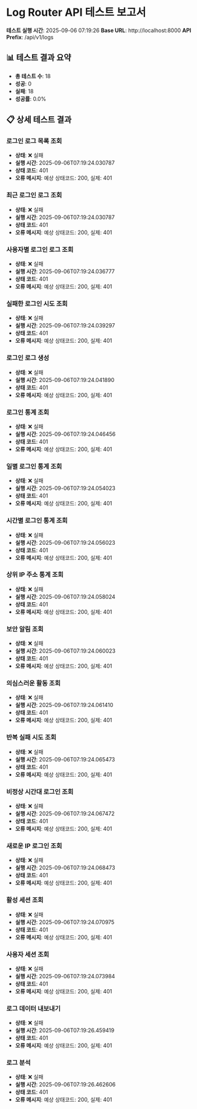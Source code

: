 # Log Router API 테스트 보고서

**테스트 실행 시간**: 2025-09-06 07:19:26
**Base URL**: http://localhost:8000
**API Prefix**: /api/v1/logs

## 📊 테스트 결과 요약

- **총 테스트 수**: 18
- **성공**: 0
- **실패**: 18
- **성공률**: 0.0%

## 📋 상세 테스트 결과

### 로그인 로그 목록 조회
- **상태**: ❌ 실패
- **실행 시간**: 2025-09-06T07:19:24.030787
- **상태 코드**: 401
- **오류 메시지**: 예상 상태코드: 200, 실제: 401

### 최근 로그인 로그 조회
- **상태**: ❌ 실패
- **실행 시간**: 2025-09-06T07:19:24.030787
- **상태 코드**: 401
- **오류 메시지**: 예상 상태코드: 200, 실제: 401

### 사용자별 로그인 로그 조회
- **상태**: ❌ 실패
- **실행 시간**: 2025-09-06T07:19:24.036777
- **상태 코드**: 401
- **오류 메시지**: 예상 상태코드: 200, 실제: 401

### 실패한 로그인 시도 조회
- **상태**: ❌ 실패
- **실행 시간**: 2025-09-06T07:19:24.039297
- **상태 코드**: 401
- **오류 메시지**: 예상 상태코드: 200, 실제: 401

### 로그인 로그 생성
- **상태**: ❌ 실패
- **실행 시간**: 2025-09-06T07:19:24.041890
- **상태 코드**: 401
- **오류 메시지**: 예상 상태코드: 200, 실제: 401

### 로그인 통계 조회
- **상태**: ❌ 실패
- **실행 시간**: 2025-09-06T07:19:24.046456
- **상태 코드**: 401
- **오류 메시지**: 예상 상태코드: 200, 실제: 401

### 일별 로그인 통계 조회
- **상태**: ❌ 실패
- **실행 시간**: 2025-09-06T07:19:24.054023
- **상태 코드**: 401
- **오류 메시지**: 예상 상태코드: 200, 실제: 401

### 시간별 로그인 통계 조회
- **상태**: ❌ 실패
- **실행 시간**: 2025-09-06T07:19:24.056023
- **상태 코드**: 401
- **오류 메시지**: 예상 상태코드: 200, 실제: 401

### 상위 IP 주소 통계 조회
- **상태**: ❌ 실패
- **실행 시간**: 2025-09-06T07:19:24.058024
- **상태 코드**: 401
- **오류 메시지**: 예상 상태코드: 200, 실제: 401

### 보안 알림 조회
- **상태**: ❌ 실패
- **실행 시간**: 2025-09-06T07:19:24.060023
- **상태 코드**: 401
- **오류 메시지**: 예상 상태코드: 200, 실제: 401

### 의심스러운 활동 조회
- **상태**: ❌ 실패
- **실행 시간**: 2025-09-06T07:19:24.061410
- **상태 코드**: 401
- **오류 메시지**: 예상 상태코드: 200, 실제: 401

### 반복 실패 시도 조회
- **상태**: ❌ 실패
- **실행 시간**: 2025-09-06T07:19:24.065473
- **상태 코드**: 401
- **오류 메시지**: 예상 상태코드: 200, 실제: 401

### 비정상 시간대 로그인 조회
- **상태**: ❌ 실패
- **실행 시간**: 2025-09-06T07:19:24.067472
- **상태 코드**: 401
- **오류 메시지**: 예상 상태코드: 200, 실제: 401

### 새로운 IP 로그인 조회
- **상태**: ❌ 실패
- **실행 시간**: 2025-09-06T07:19:24.068473
- **상태 코드**: 401
- **오류 메시지**: 예상 상태코드: 200, 실제: 401

### 활성 세션 조회
- **상태**: ❌ 실패
- **실행 시간**: 2025-09-06T07:19:24.070975
- **상태 코드**: 401
- **오류 메시지**: 예상 상태코드: 200, 실제: 401

### 사용자 세션 조회
- **상태**: ❌ 실패
- **실행 시간**: 2025-09-06T07:19:24.073984
- **상태 코드**: 401
- **오류 메시지**: 예상 상태코드: 200, 실제: 401

### 로그 데이터 내보내기
- **상태**: ❌ 실패
- **실행 시간**: 2025-09-06T07:19:26.459419
- **상태 코드**: 401
- **오류 메시지**: 예상 상태코드: 200, 실제: 401

### 로그 분석
- **상태**: ❌ 실패
- **실행 시간**: 2025-09-06T07:19:26.462606
- **상태 코드**: 401
- **오류 메시지**: 예상 상태코드: 200, 실제: 401

